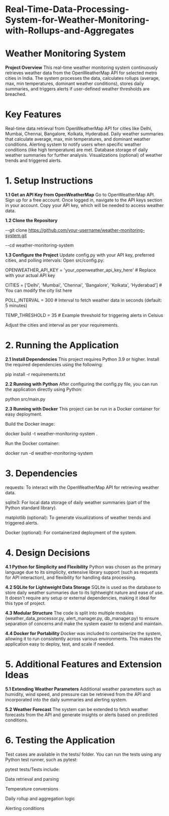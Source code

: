 # Real-Time-Data-Processing-System-for-Weather-Monitoring-with-Rollups-and-Aggregates
# Weather Monitoring System

**Project Overview**
This real-time weather monitoring system continuously retrieves weather data from the OpenWeatherMap API for selected metro cities in India. The system processes the data, calculates rollups (average, max, min temperatures, dominant weather conditions), stores daily summaries, and triggers alerts if user-defined weather thresholds are breached.

# Key Features
Real-time data retrieval from OpenWeatherMap API for cities like Delhi, Mumbai, Chennai, Bangalore, Kolkata, Hyderabad.
Daily weather summaries that calculate average, max, min temperatures, and dominant weather conditions.
Alerting system to notify users when specific weather conditions (like high temperature) are met.
Database storage of daily weather summaries for further analysis.
Visualizations (optional) of weather trends and triggered alerts.
# 1. Setup Instructions

**1.1 Get an API Key from OpenWeatherMap**
Go to OpenWeatherMap API.
Sign up for a free account.
Once logged in, navigate to the API keys section in your account.
Copy your API key, which will be needed to access weather data.

**1.2 Clone the Repository**

--git clone https://github.com/your-username/weather-monitoring-system.git

--cd weather-monitoring-system

**1.3 Configure the Project**
Update config.py with your API key, preferred cities, and polling intervals:
Open src/config.py:

OPENWEATHER_API_KEY = 'your_openweather_api_key_here'  # Replace with your actual API key

CITIES = ['Delhi', 'Mumbai', 'Chennai', 'Bangalore', 'Kolkata', 'Hyderabad']  # You can modify the city list here

POLL_INTERVAL = 300  # Interval to fetch weather data in seconds (default: 5 minutes)

TEMP_THRESHOLD = 35  # Example threshold for triggering alerts in Celsius

Adjust the cities and interval as per your requirements.
# 2. Running the Application
**2.1 Install Dependencies**
This project requires Python 3.9 or higher. Install the required dependencies using the following:

pip install -r requirements.txt

**2.2 Running with Python**
After configuring the config.py file, you can run the application directly using Python:

python src/main.py

**2.3 Running with Docker**
This project can be run in a Docker container for easy deployment.

Build the Docker image:

docker build -t weather-monitoring-system .

Run the Docker container:

docker run -d weather-monitoring-system
# 3. Dependencies
requests: To interact with the OpenWeatherMap API for retrieving weather data.

sqlite3: For local data storage of daily weather summaries (part of the Python standard library).

matplotlib (optional): To generate visualizations of weather trends and triggered alerts.

Docker (optional): For containerized deployment of the system.
# 4. Design Decisions
**4.1 Python for Simplicity and Flexibility**
Python was chosen as the primary language due to its simplicity, extensive library support (such as requests for API interaction), and flexibility for handling data processing.

**4.2 SQLite for Lightweight Data Storage**
SQLite is used as the database to store daily weather summaries due to its lightweight nature and ease of use. It doesn't require any setup or external dependencies, making it ideal for this type of project.

**4.3 Modular Structure**
The code is split into multiple modules (weather_data_processor.py, alert_manager.py, db_manager.py) to ensure separation of concerns and make the system easier to extend and maintain.

**4.4 Docker for Portability**
Docker was included to containerize the system, allowing it to run consistently across various environments. This makes the application easy to deploy, test, and scale if needed.

# 5. Additional Features and Extension Ideas
**5.1 Extending Weather Parameters**
Additional weather parameters such as humidity, wind speed, and pressure can be retrieved from the API and incorporated into the daily summaries and alerting system.

**5.2 Weather Forecast**
The system can be extended to fetch weather forecasts from the API and generate insights or alerts based on predicted conditions.

# 6. Testing the Application

Test cases are available in the tests/ folder. You can run the tests using any Python test runner, such as pytest:

pytest tests/Tests include:

Data retrieval and parsing

Temperature conversions

Daily rollup and aggregation logic

Alerting conditions











